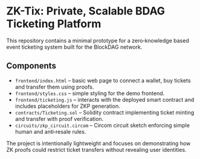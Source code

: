# ZK-Tix: Private, Scalable BDAG Ticketing Platform

This repository contains a minimal prototype for a zero‑knowledge based event ticketing system built for the BlockDAG network.

## Components

- `frontend/index.html` – basic web page to connect a wallet, buy tickets and transfer them using proofs.
- `frontend/styles.css` – simple styling for the demo frontend.
- `frontend/ticketing.js` – interacts with the deployed smart contract and includes placeholders for ZKP generation.
- `contracts/Ticketing.sol` – Solidity contract implementing ticket minting and transfer with proof verification.
- `circuits/zkp_circuit.circom` – Circom circuit sketch enforcing simple human and anti‑resale rules.

The project is intentionally lightweight and focuses on demonstrating how ZK proofs could restrict ticket transfers without revealing user identities.
